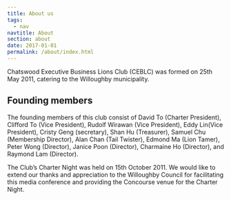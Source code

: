 ```yaml
---
title: About us
tags:
  - nav
navtitle: About
section: about
date: 2017-01-01
permalink: /about/index.html
---
```


Chatswood Executive Business Lions Club (CEBLC) was formed on 25th May 2011, catering to the Willoughby municipality.

## Founding members
The founding members of this club consist of David To (Charter President), Clifford To (Vice President), Rudolf Wirawan (Vice President), Eddy Lin(Vice President), Cristy Geng (secretary), Shan Hu (Treasurer), Samuel Chu (Membership Director), Alan Chan (Tail Twister), Edmond Ma (Lion Tamer), Peter Wong (Director), Janice Poon (Director), Charmaine Ho (Director), and Raymond Lam (Director).

The Club’s Charter Night was held on 15th October 2011. We would like to extend our thanks and appreciation to the Willoughby Council for facilitating this media conference and providing the Concourse venue for the Charter Night.